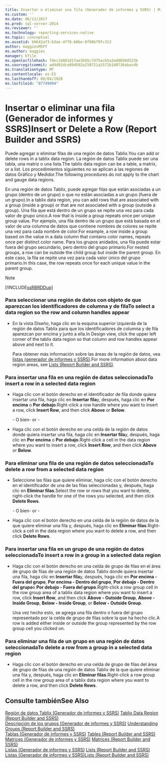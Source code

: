 ```yaml
---
title: Insertar o eliminar una fila (Generador de informes y SSRS) | Microsoft Docs
ms.custom: ''
ms.date: 06/13/2017
ms.prod: sql-server-2014
ms.reviewer: ''
ms.technology: reporting-services-native
ms.topic: conceptual
ms.assetid: b9642af3-b3ae-4f78-b0be-8f96b79fc313
author: maggiesMSFT
ms.author: maggies
manager: kfile
ms.openlocfilehash: fdec24801d1fae3b95c7d75acb5a3add650d523b
ms.sourcegitcommit: ad4d92dce894592a259721a1571b1d8736abacdb
ms.translationtype: MT
ms.contentlocale: es-ES
ms.lasthandoff: 08/04/2020
ms.locfileid: "87749094"
---
```

# <a name="insert-or-delete-a-row-report-builder-and-ssrs"></a><span data-ttu-id="db5b2-102">Insertar o eliminar una fila (Generador de informes y SSRS)</span><span class="sxs-lookup"><span data-stu-id="db5b2-102">Insert or Delete a Row (Report Builder and SSRS)</span></span>
  <span data-ttu-id="db5b2-103">Puede agregar o eliminar filas de una región de datos Tablix.</span><span class="sxs-lookup"><span data-stu-id="db5b2-103">You can add or delete rows in a tablix data region.</span></span> <span data-ttu-id="db5b2-104">La región de datos Tablix puede ser una tabla, una matriz o una lista.</span><span class="sxs-lookup"><span data-stu-id="db5b2-104">The tablix data region can be a table, a matrix, or a list.</span></span> <span data-ttu-id="db5b2-105">Los procedimientos siguientes no se aplican a las regiones de datos Gráfico y Medidor.</span><span class="sxs-lookup"><span data-stu-id="db5b2-105">The following procedures do not apply to the chart and gauge data regions.</span></span>  
  
 <span data-ttu-id="db5b2-106">En una región de datos Tablix, puede agregar filas que están asociadas a un grupo (dentro de un grupo) o que no están asociadas a un grupo (fuera de un grupo).</span><span class="sxs-lookup"><span data-stu-id="db5b2-106">In a tablix data region, you can add rows that are associated with a group (inside a group) or that are not associated with a group (outside a group).</span></span> <span data-ttu-id="db5b2-107">Una fila que está dentro de un grupo se repite una vez para cada valor de grupo único.</span><span class="sxs-lookup"><span data-stu-id="db5b2-107">A row that is inside a group repeats once per unique group value.</span></span> <span data-ttu-id="db5b2-108">Por ejemplo, una fila dentro de un grupo que está basada en el valor de una columna de datos que contiene nombres de colores se repite una vez para cada nombre de color.</span><span class="sxs-lookup"><span data-stu-id="db5b2-108">For example, a row inside a group based on the value in a data column that contains color names, repeats once per distinct color name.</span></span> <span data-ttu-id="db5b2-109">Para los grupos anidados, una fila puede estar fuera del grupo secundario, pero dentro del grupo primario.</span><span class="sxs-lookup"><span data-stu-id="db5b2-109">For nested groups, a row can be outside the child group but inside the parent group.</span></span> <span data-ttu-id="db5b2-110">En este caso, la fila se repite una vez para cada valor único del grupo primario.</span><span class="sxs-lookup"><span data-stu-id="db5b2-110">In this case, the row repeats once for each unique value in the parent group.</span></span>  
  
> [!NOTE]  
>  [!INCLUDE[ssRBRDDup](../../includes/ssrbrddup-md.md)]  
  
### <a name="to-select-a-data-region-so-the-row-and-column-handles-appear"></a><span data-ttu-id="db5b2-111">Para seleccionar una región de datos con objeto de que aparezcan los identificadores de columna y de fila</span><span class="sxs-lookup"><span data-stu-id="db5b2-111">To select a data region so the row and column handles appear</span></span>  
  
-   <span data-ttu-id="db5b2-112">En la vista Diseño, haga clic en la esquina superior izquierda de la región de datos Tablix para que los identificadores de columna y de fila aparezcan por encima y junto a ella.</span><span class="sxs-lookup"><span data-stu-id="db5b2-112">In Design view, click the upper left corner of the tablix data region so that column and row handles appear above and next to it.</span></span>  
  
     <span data-ttu-id="db5b2-113">Para obtener más información sobre las áreas de la región de datos, vea [listas &#40;generador de informes y SSRS&#41;](tables-matrices-and-lists-report-builder-and-ssrs.md).</span><span class="sxs-lookup"><span data-stu-id="db5b2-113">For more information about data region areas, see [Lists &#40;Report Builder and SSRS&#41;](tables-matrices-and-lists-report-builder-and-ssrs.md).</span></span>  
  
### <a name="to-insert-a-row-in-a-selected-data-region"></a><span data-ttu-id="db5b2-114">Para insertar una fila en una región de datos seleccionada</span><span class="sxs-lookup"><span data-stu-id="db5b2-114">To insert a row in a selected data region</span></span>  
  
-   <span data-ttu-id="db5b2-115">Haga clic con el botón derecho en el identificador de fila donde quiera insertar una fila, haga clic en **Insertar fila**y, después, haga clic en **Por encima** o **Por debajo**.</span><span class="sxs-lookup"><span data-stu-id="db5b2-115">Right-click a row handle where you want to insert a row, click **Insert Row**, and then click **Above** or **Below**.</span></span>  
  
     <span data-ttu-id="db5b2-116">\- O bien</span><span class="sxs-lookup"><span data-stu-id="db5b2-116">\- or -</span></span>  
  
-   <span data-ttu-id="db5b2-117">Haga clic con el botón derecho en una celda de la región de datos donde quiera insertar una fila, haga clic en **Insertar fila**y, después, haga clic en **Por encima** o **Por debajo**.</span><span class="sxs-lookup"><span data-stu-id="db5b2-117">Right-click a cell in the data region where you want to insert a row, click **Insert Row**, and then click **Above** or **Below**.</span></span>  
  
### <a name="to-delete-a-row-from-a-selected-data-region"></a><span data-ttu-id="db5b2-118">Para eliminar una fila de una región de datos seleccionada</span><span class="sxs-lookup"><span data-stu-id="db5b2-118">To delete a row from a selected data region</span></span>  
  
-   <span data-ttu-id="db5b2-119">Seleccione las filas que quiere eliminar, haga clic con el botón derecho en el identificador de una de las filas seleccionadas y, después, haga clic en **Eliminar filas**.</span><span class="sxs-lookup"><span data-stu-id="db5b2-119">Select the row or rows that you want to delete, right-click the handle for one of the rows you selected, and then click **Delete Rows**.</span></span>  
  
     <span data-ttu-id="db5b2-120">\- O bien</span><span class="sxs-lookup"><span data-stu-id="db5b2-120">\- or -</span></span>  
  
-   <span data-ttu-id="db5b2-121">Haga clic con el botón derecho en una celda de la región de datos de la que quiere eliminar una fila y, después, haga clic en **Eliminar filas**.</span><span class="sxs-lookup"><span data-stu-id="db5b2-121">Right-click a cell in the data region where you want to delete a row, and then click **Delete Rows**.</span></span>  
  
### <a name="to-insert-a-row-in-a-group-in-a-selected-data-region"></a><span data-ttu-id="db5b2-122">Para insertar una fila en un grupo de una región de datos seleccionada</span><span class="sxs-lookup"><span data-stu-id="db5b2-122">To insert a row in a group in a selected data region</span></span>  
  
-   <span data-ttu-id="db5b2-123">Haga clic con el botón derecho en una celda de grupo de filas en el área de grupo de filas de una región de datos Tablix donde quiera insertar una fila, haga clic en **Insertar fila**y, después, haga clic en **Por encima - Fuera del grupo**, **Por encima - Dentro del grupo**, **Por debajo - Dentro del grupo**o **Por debajo - Fuera del grupo**.</span><span class="sxs-lookup"><span data-stu-id="db5b2-123">Right-click a row group cell in the row group area of a tablix data region where you want to insert a row, click **Insert Row**, and then click **Above - Outside Group**, **Above - Inside Group**, **Below - Inside Group**, or **Below - Outside Group**.</span></span>  
  
     <span data-ttu-id="db5b2-124">Una vez hecho esto, se agrega una fila dentro o fuera del grupo representado por la celda de grupo de filas sobre la que ha hecho clic.</span><span class="sxs-lookup"><span data-stu-id="db5b2-124">A row is added either inside or outside the group represented by the row group cell you clicked on.</span></span>  
  
### <a name="to-delete-a-row-from-a-group-in-a-selected-data-region"></a><span data-ttu-id="db5b2-125">Para eliminar una fila de un grupo en una región de datos seleccionada</span><span class="sxs-lookup"><span data-stu-id="db5b2-125">To delete a row from a group in a selected data region</span></span>  
  
-   <span data-ttu-id="db5b2-126">Haga clic con el botón derecho en una celda de grupo de filas del área de grupo de filas de una región de datos Tablix de la que quiere eliminar una fila y, después, haga clic en **Eliminar filas**.</span><span class="sxs-lookup"><span data-stu-id="db5b2-126">Right-click a row group cell in the row group area of a tablix data region where you want to delete a row, and then click **Delete Rows**.</span></span>  
  
## <a name="see-also"></a><span data-ttu-id="db5b2-127">Consulte también</span><span class="sxs-lookup"><span data-stu-id="db5b2-127">See Also</span></span>  
 <span data-ttu-id="db5b2-128">[Región de datos Tablix &#40;Generador de informes y SSRS&#41;](../tablix-data-region-report-builder-and-ssrs.md) </span><span class="sxs-lookup"><span data-stu-id="db5b2-128">[Tablix Data Region &#40;Report Builder and SSRS&#41;](../tablix-data-region-report-builder-and-ssrs.md) </span></span>  
 <span data-ttu-id="db5b2-129">[Descripción de los grupos &#40;Generador de informes y SSRS&#41;](understanding-groups-report-builder-and-ssrs.md) </span><span class="sxs-lookup"><span data-stu-id="db5b2-129">[Understanding Groups &#40;Report Builder and SSRS&#41;](understanding-groups-report-builder-and-ssrs.md) </span></span>  
 <span data-ttu-id="db5b2-130">[Tablas &#40;Generador de informes y SSRS&#41;](tables-report-builder-and-ssrs.md) </span><span class="sxs-lookup"><span data-stu-id="db5b2-130">[Tables &#40;Report Builder  and SSRS&#41;](tables-report-builder-and-ssrs.md) </span></span>  
 <span data-ttu-id="db5b2-131">[Matrices &#40;Generador de informes y SSRS&#41;](create-a-matrix-report-builder-and-ssrs.md) </span><span class="sxs-lookup"><span data-stu-id="db5b2-131">[Matrices &#40;Report Builder and SSRS&#41;](create-a-matrix-report-builder-and-ssrs.md) </span></span>  
 <span data-ttu-id="db5b2-132">[Listas &#40;Generador de informes y SSRS&#41;](create-invoices-and-forms-with-lists-report-builder-and-ssrs.md) </span><span class="sxs-lookup"><span data-stu-id="db5b2-132">[Lists &#40;Report Builder and SSRS&#41;](create-invoices-and-forms-with-lists-report-builder-and-ssrs.md) </span></span>  
 [<span data-ttu-id="db5b2-133">Listas &#40;Generador de informes y SSRS&#41;</span><span class="sxs-lookup"><span data-stu-id="db5b2-133">Lists &#40;Report Builder and SSRS&#41;</span></span>](tables-matrices-and-lists-report-builder-and-ssrs.md)  
  
  
